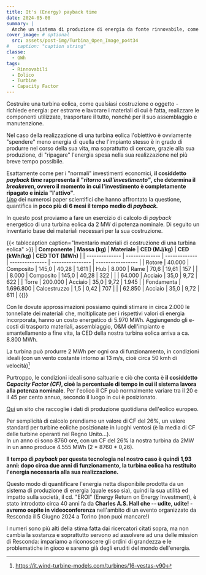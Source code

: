 ```yaml
---
title: It's (Energy) payback time
date: 2024-05-08
summary: |
  Anche un sistema di produzione di energia da fonte rinnovabile, come una turbina eolica, comporta un investimento energetico (quindi ha un impatto ambientale diretto). Ma in quanto tempo può ripagarlo?
cover_image: # optional
  src: assets/post-img/Turbina_Open_Image_po4t34
#   caption: "caption string"
classe:
  - GWh
tags:
  - Rinnovabili
  - Eolico
  - Turbine
  - Capacity Factor
---
```


Costruire una turbina eolica, come qualsiasi costruzione o oggetto - richiede energia: per estrarre e lavorare i materiali di cui è fatta, realizzare le componenti utilizzate, trasportare il tutto, nonché per il suo assemblaggio e manutenzione.

Nel caso della realizzazione di una turbina eolica l'obiettivo è ovviamente "spendere" meno energia di quella che l'impianto stesso è in grado di produrre nel corso della sua vita, ma soprattutto di cercare, grazie alla sua produzione, di "ripagare" l'energia spesa nella sua realizzazione nel più breve tempo possibile.

Esattamente come per i "normali" investimenti economici, **il cosiddetto *payback time* rappresenta il "*ritorno sull'investimento"*, che determina il *breakeven*, ovvero il momento in cui l'investimento è completamente ripagato e inizia "l'attivo"**.  
[*Uno*](https://www.mdpi.com/2071-1050/10/6/2022) dei numerosi paper scientifici che hanno affrontato la questione, quantifica in **poco più di 6 mesi il tempo medio di *payback.***

In questo post proviamo a fare un esercizio di calcolo di *payback* energetico di una turbina eolica da 2 MW di potenza nominale. Di seguito un inventario base dei materiali necessari per la sua costruzione.

{{< tablecaption caption="Inventario materiali di costruzione di una turbina eolica" >}}
| **Componente** | **Massa (kg)** | **Materiale** | **CED (MJ/kg)** | **CED (kWh/kg)** | **CED TOT (MWh)** |
| -------------- | -------------- | ------------- | --------------- | ---------------- | ----------------- |
| Rotore         | 40.000         | Composito     | 145,0           | 40,28            | 1.611             |
| Hub            | 8.000          | Rame          | 70,6            | 19,61            | 157               |
|                | 8.000          | Composito     | 145,0           | 40,28            | 322               |
|                | 64.000         | Acciaio       | 35,0            | 9,72             | 622               |
| Torre          | 200.000        | Acciaio       | 35,0            | 9,72             | 1.945             |
| Fondamenta     | 1.696.800      | Calcestruzzo  | 1,5             | 0,42             | 707               |
|                | 62.850         | Acciaio       | 35,0            | 9,72             | 611               |
{{</tablecaption>}}

Con le dovute approssimazioni possiamo quindi stimare in circa 2.000 le tonnellate dei materiali che, moltiplicate per i rispettivi valori di energia incorporata, hanno un costo energetico di 5.970 MWh. Aggiungendo gli e-costi di trasporto materiali, assemblaggio, O&M dell'impianto e smantellamento a fine vita, la CED della nostra turbina eolica arriva a ca. 8.800 MWh.

La turbina può produrre 2 MWh per ogni ora di funzionamento, in condizioni ideali (con un vento costante intorno ai 13 m/s, cioè circa 50 kmh di velocità)[^1]

Purtroppo, le condizioni ideali sono saltuarie e ciò che conta è **il cosiddetto C*apacity Factor (CF)*, cioè la percentuale di tempo in cui il sistema lavora alla potenza nominale**. Per l'eolico il CF può normalmente variare tra il 20 e il 45 per cento annuo, secondo il luogo in cui è posizionato.

[Qui](https://windeurope.org/about-wind/daily-wind/capacity-factors) un sito che raccoglie i dati di produzione quotidiana dell'eolico europeo.

Per semplicità di calcolo prendiamo un valore di CF del 26%, un valore standard per turbine eoliche posizionate in luoghi ventosi (è la media di CF delle turbine operanti nel Regno Unito...).\
In un anno ci sono 8760 ore, con un CF del 26% la nostra turbina da 2MW in un anno produce 4.555 MWh (2 \* 8760 \* 0,26).

**Il tempo di *payback* per questa tecnologia nel nostro caso è quindi 1,93 anni: dopo circa due anni di funzionamento, la turbina eolica ha restituito l'energia necessaria alla sua realizzazione.**

Questo modo di quantificare l'energia netta disponibile prodotta da un sistema di produzione di energia (quale esso sia), quindi la sua utilità ed impatto sulla società, il cd. "EROI" (Energy Return on Energy Investment), è stato introdotto circa 40 anni fa da **Charles A.S. Hall che -- udite, udite! - avremo ospite in videoconferenza** nell'ambito di un evento organizzato da Resconda il 5 Giugno 2024 a Torino (non puoi mancare!)

I numeri sono più alti della stima fatta dai ricercatori citati sopra, ma non cambia la sostanza e soprattutto servono ad assolvere ad una delle mission di Resconda: impariamo a riconoscere gli ordini di grandezza e le problematiche in gioco e saremo già degli eruditi del mondo dell'energia.

[^1]: <https://it.wind-turbine-models.com/turbines/16-vestas-v90>
<!--
  created 2024-05-08 18:41:08.790909 +0200 CEST m=+0.065656542
-->
